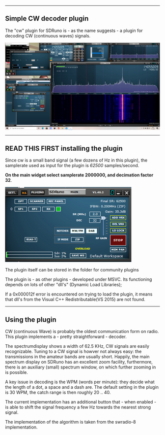 
-----------------------------------------------------------------
Simple CW decoder plugin
-----------------------------------------------------------------

The "cw" plugin for SDRuno is - as the name suggests - a plugin for
decoding CW (continuous waves) signals.

![overview](/cw-example.png?raw=true)

-----------------------------------------------------------------------------
  READ THIS FIRST installing the plugin
-----------------------------------------------------------------------------

Since cw is a small band signal (a few dozens of Hz in this plugin),
the samplerate used as input for the plugin is *62500* samples/second.

**On the main widget select samplerate 2000000, and decimation factor 32**.

![overview](/drm-main-widget.png?raw=true)

The plugin itself can be stored in the folder for community plugins

The plugin is - as other plugins - developed under MSVC. Its functioning
depends on lots of other "dll's" (Dynamic Load Libraries);

If a 0x000012f error is encountered on trying to load the plugin,
it means that dll's from the Visual C++ Redistributable(VS 2015) are
not found.

--------------------------------------------------------------------------
Using the plugin
-------------------------------------------------------------------------

CW (continuous Wave) is probably the oldest communication form on radio.
This plugin implements a - pretty straightforward - decoder.

The spectrumdisplay shows a width of 62.5 KHz, CW signals are easily
recognizable. Tuning to a CW signal is howver not always easy:
the transmissions in the amateur bands are usually short.
Happily, the main spectrum display on SDRuno has an excellent zoom
facility, furthermore, there is an auxiliary (small) spectrum window,
on which further zooming in is possible.

A key issue in decoding is the WPM (words per minute): they decide
what the length of a dot, a space and a dash are.
The default setting in the plugin is 30 WPM, the catch range is then roughly 
20 .. 40.

The current implementation has an additional button that - when enabled -
is able to shift the signal frequency a few Hz towards the nearest strong
signal.

The implementation of the algorithm is taken from the swradio-8 
implementation.



